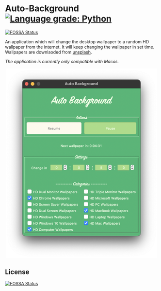 # Auto-Background [![Language grade: Python](https://img.shields.io/lgtm/grade/python/g/Saadmairaj/Auto-Background.svg?logo=lgtm&logoWidth=18)](https://lgtm.com/projects/g/Saadmairaj/Auto-Background/context:python)
[![FOSSA Status](https://app.fossa.com/api/projects/git%2Bgithub.com%2FSaadmairaj%2FAuto-Background.svg?type=shield)](https://app.fossa.com/projects/git%2Bgithub.com%2FSaadmairaj%2FAuto-Background?ref=badge_shield)

An application which will change the desktop wallpaper to a random HD wallpaper from the internet. It will keep changing the wallpaper in set time. Wallpapers are downlaoded from [unsplash](https://unsplash.com/). 

*The application is currently only compatible with Macos.*

<p align='center'>
    <img src='https://github.com/Saadmairaj/Auto-Background/blob/master/screenshot.png' width=500>
</p>


## License
[![FOSSA Status](https://app.fossa.com/api/projects/git%2Bgithub.com%2FSaadmairaj%2FAuto-Background.svg?type=large)](https://app.fossa.com/projects/git%2Bgithub.com%2FSaadmairaj%2FAuto-Background?ref=badge_large)